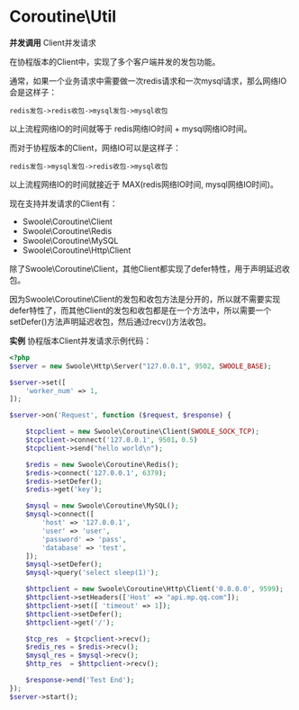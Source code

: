 # Coroutine\Util

**并发调用**
Client并发请求

在协程版本的Client中，实现了多个客户端并发的发包功能。

通常，如果一个业务请求中需要做一次redis请求和一次mysql请求，那么网络IO会是这样子：

~~~
redis发包->redis收包->mysql发包->mysql收包
~~~
以上流程网络IO的时间就等于 redis网络IO时间 + mysql网络IO时间。

而对于协程版本的Client，网络IO可以是这样子：

~~~
redis发包->mysql发包->redis收包->mysql收包
~~~
以上流程网络IO的时间就接近于 MAX(redis网络IO时间, mysql网络IO时间)。

现在支持并发请求的Client有：

* Swoole\Coroutine\Client
* Swoole\Coroutine\Redis
* Swoole\Coroutine\MySQL
* Swoole\Coroutine\Http\Client

除了Swoole\Coroutine\Client，其他Client都实现了defer特性，用于声明延迟收包。

因为Swoole\Coroutine\Client的发包和收包方法是分开的，所以就不需要实现defer特性了，而其他Client的发包和收包都是在一个方法中，所以需要一个setDefer()方法声明延迟收包，然后通过recv()方法收包。

**实例**
协程版本Client并发请求示例代码：

~~~php
<?php
$server = new Swoole\Http\Server("127.0.0.1", 9502, SWOOLE_BASE);

$server->set([
    'worker_num' => 1,
]);

$server->on('Request', function ($request, $response) {

    $tcpclient = new Swoole\Coroutine\Client(SWOOLE_SOCK_TCP);
    $tcpclient->connect('127.0.0.1', 9501，0.5)
    $tcpclient->send("hello world\n");

    $redis = new Swoole\Coroutine\Redis();
    $redis->connect('127.0.0.1', 6379);
    $redis->setDefer();
    $redis->get('key');

    $mysql = new Swoole\Coroutine\MySQL();
    $mysql->connect([
        'host' => '127.0.0.1',
        'user' => 'user',
        'password' => 'pass',
        'database' => 'test',
    ]);
    $mysql->setDefer();
    $mysql->query('select sleep(1)');

    $httpclient = new Swoole\Coroutine\Http\Client('0.0.0.0', 9599);
    $httpclient->setHeaders(['Host' => "api.mp.qq.com"]);
    $httpclient->set([ 'timeout' => 1]);
    $httpclient->setDefer();
    $httpclient->get('/');

    $tcp_res  = $tcpclient->recv();
    $redis_res = $redis->recv();
    $mysql_res = $mysql->recv();
    $http_res  = $httpclient->recv();

    $response->end('Test End');
});
$server->start();
~~~